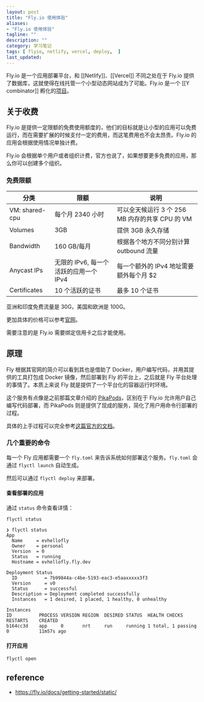 ```yaml
---
layout: post
title: "Fly.io 使用体验"
aliases: 
- "Fly.io 使用体验"
tagline: ""
description: ""
category: 学习笔记
tags: [ flyio, netlify, vercel, deploy,  ]
last_updated:
---
```


Fly.io 是一个应用部署平台，和 [[Netlify]]、[[Vercel]] 不同之处在于 Fly.io 提供了数据库，这就使得在线托管一个小型动态网站成为了可能。Fly.io 是一个 [[Y combinator]] 孵化的[项目](https://www.ycombinator.com/companies/fly-io)。

## 关于收费
Fly.io 是提供一定限额的免费使用额度的，他们的目标就是让小型的应用可以免费运行，而在需要扩展的时候支付一定的费用，而这笔费用也不会太昂贵。Fly.io 的应用会根据使用情况单独计费。

Fly.io 会根据单个用户或者组织计费，官方也说了，如果想要更多免费的应用，那么你可以创建多个组织。

### 免费限额

| 分类           | 限额                                   | 说明                                            |
| -------------- | -------------------------------------- | ----------------------------------------------- |
| VM: shared-cpu | 每个月 2340 小时                       | 可以全天候运行 3 个 256 MB 内存的共享 CPU 的 VM |
| Volumes        | 3GB                                    | 提供 3GB 永久存储                               |
| Bandwidth      | 160 GB/每月                            | 根据各个地方不同分别计算 outbound 流量          |
| Anycast IPs    | 无限的 IPv6, 每一个活跃的应用一个 IPv4 | 每一个额外的 IPv4 地址需要额外每个月 $2         |
| Certificates   | 10 个活跃的证书                        | 最多 10 个证书       |

亚洲和印度免费流量是 30G，美国和欧洲是 100G。

更加具体的价格可以参考[官网](https://fly.io/docs/about/pricing/)。

需要注意的是 Fly.io 需要绑定信用卡之后才能使用。


## 原理
Fly 根据其官网的简介可以看到其也是借助了 Docker，用户编写代码，并用其提供的工具打包成 Docker 镜像，然后部署到 Fly 的平台上，之后就是 Fly 平台处理的事情了。本质上来说 Fly 就是提供了一个平台化的容器运行时环境。

这个服务有点像是之前那篇文章介绍的 [PikaPods](/post/2022/01/pikapods-docker-container-as-service.html)，区别在于 Fly.io 允许用户自己编写代码部署，而 PikaPods 则是提供了现成的服务，简化了用户用命令行部署的过程。

具体的上手过程可以完全参考[这篇官方的文档](https://fly.io/docs/hands-on/start/)。


### 几个重要的命令

每一个 Fly 应用都需要一个 `fly.toml` 来告诉系统如何部署这个服务。`fly.toml` 会通过 `flyctl launch` 自动生成。

然后可以通过 `flyctl deploy` 来部署。

#### 查看部署的应用
通过 `status` 命令查看详情：

    flyctl status

```
❯ flyctl status
App
  Name     = evhellofly          
  Owner    = personal            
  Version  = 0                   
  Status   = running             
  Hostname = evhellofly.fly.dev  

Deployment Status
  ID          = 7b99844a-c4be-5193-eac3-e5aaxxxxx3f3         
  Version     = v0                                           
  Status      = successful                                   
  Description = Deployment completed successfully            
  Instances   = 1 desired, 1 placed, 1 healthy, 0 unhealthy  

Instances
ID      	PROCESS	VERSION	REGION	DESIRED	STATUS 	HEALTH CHECKS     	RESTARTS	CREATED    
b164cc3d	app    	0      	nrt   	run    	running	1 total, 1 passing	0       	11m57s ago	
```

#### 打开应用

    flyctl open


## reference

- <https://fly.io/docs/getting-started/static/>